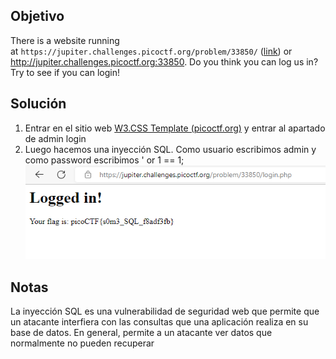 ## Objetivo

There is a website running at `https://jupiter.challenges.picoctf.org/problem/33850/` ([link](https://jupiter.challenges.picoctf.org/problem/33850/)) or http://jupiter.challenges.picoctf.org:33850. Do you think you can log us in? Try to see if you can login!

## Solución
1. Entrar en el sitio web [W3.CSS Template (picoctf.org)](https://jupiter.challenges.picoctf.org/problem/33850/) y entrar al apartado de admin login
2. Luego hacemos una inyección SQL. Como usuario escribimos admin y como password escribimos ' or 1 == 1;
![[IMG3.png]](https://github.com/JuanNavarroAmbriz574/Notas_Seguridad_IS_2022/blob/main/Retos_picoCTF/Img%20resources/IMG3.png)
## Notas
La inyección SQL es una vulnerabilidad de seguridad web que permite que un atacante interfiera con las consultas que una aplicación realiza en su base de datos. En general, permite a un atacante ver datos que normalmente no pueden recuperar
